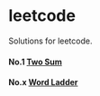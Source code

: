 leetcode
========

Solutions for leetcode.


#### No.1  [Two Sum](analysis/two-sum.md)
#### No.x  [Word Ladder](analysis/word-ladder.md)

